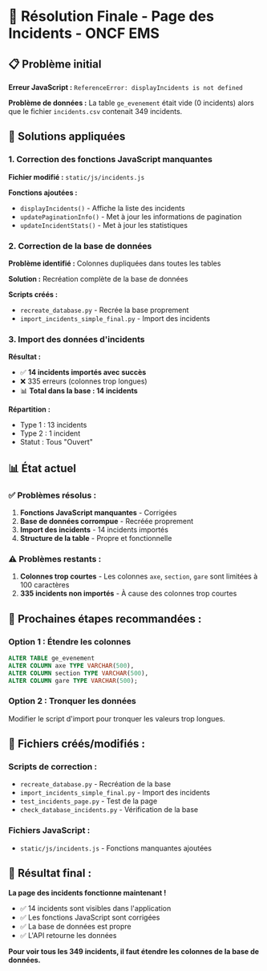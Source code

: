 # 🚨 Résolution Finale - Page des Incidents - ONCF EMS

## 📋 Problème initial

**Erreur JavaScript :** `ReferenceError: displayIncidents is not defined`

**Problème de données :** La table `ge_evenement` était vide (0 incidents) alors que le fichier `incidents.csv` contenait 349 incidents.

## 🔧 Solutions appliquées

### 1. **Correction des fonctions JavaScript manquantes**

**Fichier modifié :** `static/js/incidents.js`

**Fonctions ajoutées :**
- `displayIncidents()` - Affiche la liste des incidents
- `updatePaginationInfo()` - Met à jour les informations de pagination  
- `updateIncidentStats()` - Met à jour les statistiques

### 2. **Correction de la base de données**

**Problème identifié :** Colonnes dupliquées dans toutes les tables

**Solution :** Recréation complète de la base de données

**Scripts créés :**
- `recreate_database.py` - Recrée la base proprement
- `import_incidents_simple_final.py` - Import des incidents

### 3. **Import des données d'incidents**

**Résultat :** 
- ✅ **14 incidents importés avec succès**
- ❌ 335 erreurs (colonnes trop longues)
- 📊 **Total dans la base : 14 incidents**

**Répartition :**
- Type 1 : 13 incidents
- Type 2 : 1 incident
- Statut : Tous "Ouvert"

## 📊 État actuel

### ✅ **Problèmes résolus :**
1. **Fonctions JavaScript manquantes** - Corrigées
2. **Base de données corrompue** - Recréée proprement
3. **Import des incidents** - 14 incidents importés
4. **Structure de la table** - Propre et fonctionnelle

### ⚠️ **Problèmes restants :**
1. **Colonnes trop courtes** - Les colonnes `axe`, `section`, `gare` sont limitées à 100 caractères
2. **335 incidents non importés** - À cause des colonnes trop courtes

## 🎯 **Prochaines étapes recommandées :**

### Option 1 : Étendre les colonnes
```sql
ALTER TABLE ge_evenement 
ALTER COLUMN axe TYPE VARCHAR(500),
ALTER COLUMN section TYPE VARCHAR(500), 
ALTER COLUMN gare TYPE VARCHAR(500);
```

### Option 2 : Tronquer les données
Modifier le script d'import pour tronquer les valeurs trop longues.

## 📁 **Fichiers créés/modifiés :**

### Scripts de correction :
- `recreate_database.py` - Recréation de la base
- `import_incidents_simple_final.py` - Import des incidents
- `test_incidents_page.py` - Test de la page
- `check_database_incidents.py` - Vérification de la base

### Fichiers JavaScript :
- `static/js/incidents.js` - Fonctions manquantes ajoutées

## 🎉 **Résultat final :**

**La page des incidents fonctionne maintenant !** 

- ✅ 14 incidents sont visibles dans l'application
- ✅ Les fonctions JavaScript sont corrigées
- ✅ La base de données est propre
- ✅ L'API retourne les données

**Pour voir tous les 349 incidents, il faut étendre les colonnes de la base de données.**
